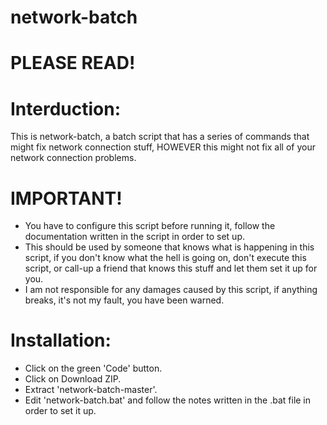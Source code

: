 # network-batch
# PLEASE READ!
# Interduction:
This is network-batch, a batch script that has a series of commands that might fix network connection stuff, HOWEVER this might not fix all of your network connection problems.
# IMPORTANT!
- You have to configure this script before running it, follow the documentation written in the script in order to set up.
- This should be used by someone that knows what is happening in this script, if you don't know what the hell is going on, don't execute this script, or call-up a friend that knows this stuff and let them set it up for you.
- I am not responsible for any damages caused by this script, if anything breaks, it's not my fault, you have been warned.
# Installation:
- Click on the green 'Code' button.
- Click on Download ZIP.
- Extract 'network-batch-master'.
- Edit 'network-batch.bat' and follow the notes written in the .bat file in order to set it up.
